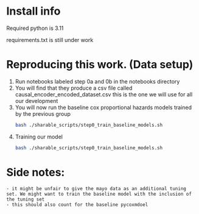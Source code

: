 # Install info 
Required python is 3.11 

requirements.txt is still under work 

# Reproducing this work. (Data setup) 
1. Run notebooks labeled step 0a and 0b in the  notebooks directory 
2. You will find that they  produce a csv file called causal_encoder_encoded_dataset.csv this is the one we will use for all our development 
3. You will now run the baseline cox proportional hazards models trained by the previous group 
    ```bash 
    bash ./sharable_scripts/step0_train_baseline_models.sh  
    ```
4. Training our model 
    ```bash 
    bash ./sharable_scripts/step0_train_baseline_models.sh  
    ```

# Side notes: 
    - it might be unfair to give the mayo data as an additional tuning set. We might want to train the baseline model with the inclusion of the tuning set
    - this should also count for the baseline pycoxmdoel 

